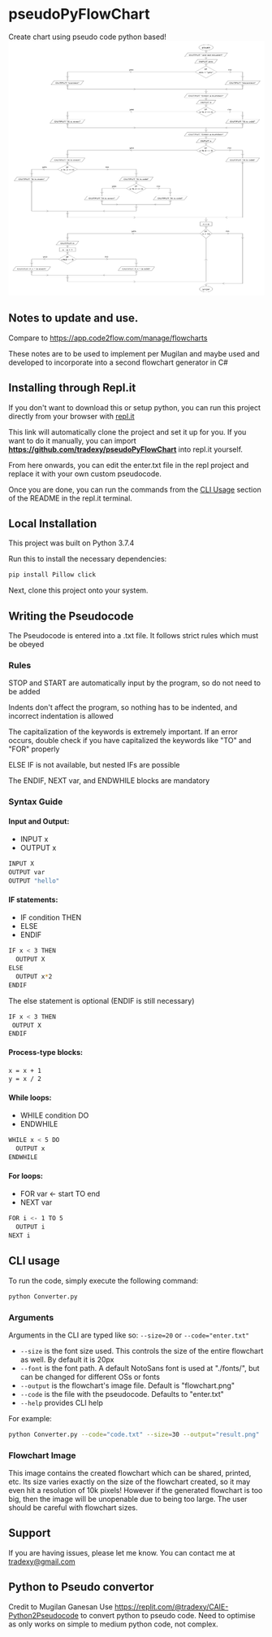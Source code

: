 # pseudoPyFlowChart
Create chart using pseudo code python based!
<img src="flowchart.png" width="629" height="500">
## Notes to update and use.

Compare to https://app.code2flow.com/manage/flowcharts

These notes are to be used to implement per Mugilan and maybe used and developed to incorporate into a second flowchart generator in C#

## Installing through Repl.it

If you don't want to download this or setup python, you can run this project directly from your browser with [repl.it](https://replit.com/@tradexy/Flowchart-Generator)

This link will automatically clone the project and set it up for you. If you want to do it manually, you can import **https://github.com/tradexy/pseudoPyFlowChart** into repl.it yourself.

From here onwards, you can edit the enter.txt file in the repl project and replace it with your own custom pseudocode.

Once you are done, you can run the commands from the [CLI Usage](#cli-usage) section of the README in the repl.it terminal.

## Local Installation

This project was built on Python 3.7.4

Run this to install the necessary dependencies:

```sh 
pip install Pillow click
```

Next, clone this project onto your system.

## Writing the Pseudocode

The Pseudocode is entered into a .txt file. It follows strict rules which must be obeyed

### Rules

STOP and START are automatically input by the program, so do not need to be added

Indents don't affect the program, so nothing has to be indented, and incorrect indentation is allowed

The capitalization of the keywords is extremely important. If an error occurs, double check if you have capitalized the keywords like "TO" and "FOR" properly

ELSE IF is not available, but nested IFs are possible

The ENDIF, NEXT var, and ENDWHILE blocks are mandatory

### Syntax Guide

 #### Input and Output:

  - INPUT x 
  - OUTPUT x

   ```sh
   INPUT X
   OUTPUT var
   OUTPUT "hello"
   ```
#### IF statements:
  - IF condition THEN
  - ELSE
  - ENDIF
  
  ```sh
  IF x < 3 THEN
    OUTPUT X
  ELSE
    OUTPUT x*2
  ENDIF
  ```
  The else statement is optional (ENDIF is still necessary)
  
   ```sh
  IF x < 3 THEN
    OUTPUT X
  ENDIF
  ```
  
  #### Process-type blocks:

  ```sh
  x = x + 1
  y = x / 2
  ```
  
  #### While loops:

  - WHILE condition DO
  - ENDWHILE
  
  ```sh
  WHILE x < 5 DO
    OUTPUT x
  ENDWHILE
  ```
  #### For loops:
   
  - FOR var <- start TO end
  - NEXT var
  
  ```sh
  FOR i <- 1 TO 5
    OUTPUT i
  NEXT i
  ```

## CLI usage

To run the code, simply execute the following command:
```sh
python Converter.py
```

### Arguments
  
  Arguments in the CLI are typed like so: ```--size=20``` or ```--code="enter.txt"```
 
  - ```--size``` is the font size used. This controls the size of the entire flowchart as well. By default it is 20px
  - ```--font``` is the font path. A default NotoSans font is used at "./fonts/", but can be changed for different OSs or fonts
  - ```--output``` is the flowchart's image file. Default is "flowchart.png"
  - ```--code``` is the file with the pseudocode. Defaults to "enter.txt"
  - ```--help``` provides CLI help
  
  For example:
  
  ```sh
  python Converter.py --code="code.txt" --size=30 --output="result.png"
  ```

### Flowchart Image

This image contains the created flowchart which can be shared, printed, etc. Its size varies exactly on the size of the flowchart created, so it may even hit a resolution of 10k pixels! However if the generated flowchart is too big, then the image will be unopenable due to being too large. The user should be careful with flowchart sizes.

## Support

If you are having issues, please let me know. You can contact me at tradexy@gmail.com

## Python to Pseudo convertor 
Credit to Mugilan Ganesan 
Use https://replit.com/@tradexy/CAIE-Python2Pseudocode to convert python to pseudo code. Need to optimise as only works on simple to medium python code, not complex.
